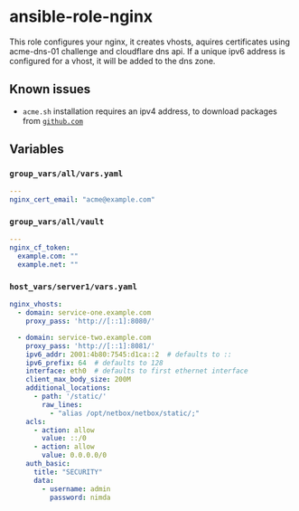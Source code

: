 # ansible-role-nginx

This role configures your nginx, it creates vhosts, aquires certificates using acme-dns-01 challenge and cloudflare dns api. If a unique ipv6 address is configured for a vhost, it will be added to the dns zone.

## Known issues
- `acme.sh` installation requires an ipv4 address, to download packages from [`github.com`](https://github.com/acmesh-official/acme.sh)

## Variables
### `group_vars/all/vars.yaml`
```yaml
---
nginx_cert_email: "acme@example.com"
```

### `group_vars/all/vault`
```yaml
---
nginx_cf_token:
  example.com: ""
  example.net: ""
```

### `host_vars/server1/vars.yaml`
```yaml
nginx_vhosts:
  - domain: service-one.example.com
    proxy_pass: 'http://[::1]:8080/'

  - domain: service-two.example.com
    proxy_pass: 'http://[::1]:8081/'
    ipv6_addr: 2001:4b80:7545:d1ca::2  # defaults to ::
    ipv6_prefix: 64  # defaults to 128
    interface: eth0  # defaults to first ethernet interface
    client_max_body_size: 200M
    additional_locations:
      - path: '/static/'
        raw_lines:
          - "alias /opt/netbox/netbox/static/;"
    acls:
      - action: allow
        value: ::/0
      - action: allow
        value: 0.0.0.0/0
    auth_basic:
      title: "SECURITY"
      data:
        - username: admin
          password: nimda
```
